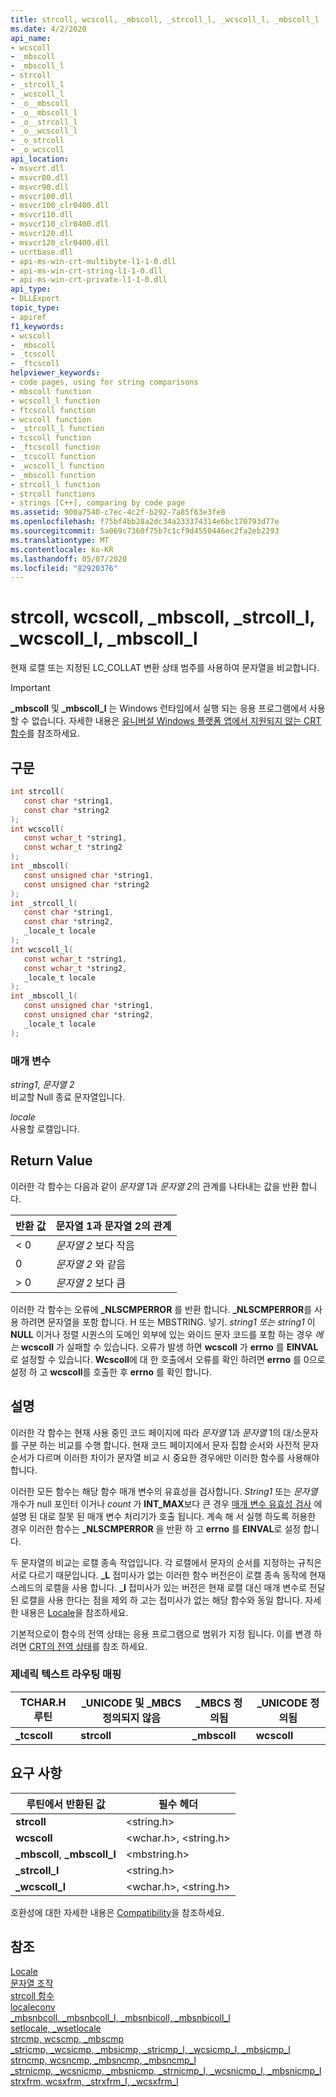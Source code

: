 ```yaml
---
title: strcoll, wcscoll, _mbscoll, _strcoll_l, _wcscoll_l, _mbscoll_l
ms.date: 4/2/2020
api_name:
- wcscoll
- _mbscoll
- _mbscoll_l
- strcoll
- _strcoll_l
- _wcscoll_l
- _o__mbscoll
- _o__mbscoll_l
- _o__strcoll_l
- _o__wcscoll_l
- _o_strcoll
- _o_wcscoll
api_location:
- msvcrt.dll
- msvcr80.dll
- msvcr90.dll
- msvcr100.dll
- msvcr100_clr0400.dll
- msvcr110.dll
- msvcr110_clr0400.dll
- msvcr120.dll
- msvcr120_clr0400.dll
- ucrtbase.dll
- api-ms-win-crt-multibyte-l1-1-0.dll
- api-ms-win-crt-string-l1-1-0.dll
- api-ms-win-crt-private-l1-1-0.dll
api_type:
- DLLExport
topic_type:
- apiref
f1_keywords:
- wcscoll
- _mbscoll
- _tcscoll
- _ftcscoll
helpviewer_keywords:
- code pages, using for string comparisons
- mbscoll function
- wcscoll_l function
- ftcscoll function
- wcscoll function
- _strcoll_l function
- tcscoll function
- _ftcscoll function
- _tcscoll function
- _wcscoll_l function
- _mbscoll function
- strcoll_l function
- strcoll functions
- strings [C++], comparing by code page
ms.assetid: 900a7540-c7ec-4c2f-b292-7a85f63e3fe8
ms.openlocfilehash: f75bf4bb28a2dc34a233374314e6bc170793d77e
ms.sourcegitcommit: 5a069c7360f75b7c1cf9d4550446ec2fa2eb2293
ms.translationtype: MT
ms.contentlocale: ko-KR
ms.lasthandoff: 05/07/2020
ms.locfileid: "82920376"
---
```

# <a name="strcoll-wcscoll-_mbscoll-_strcoll_l-_wcscoll_l-_mbscoll_l"></a>strcoll, wcscoll, _mbscoll, _strcoll_l, _wcscoll_l, _mbscoll_l

현재 로캘 또는 지정된 LC_COLLAT 변환 상태 범주를 사용하여 문자열을 비교합니다.

> [!IMPORTANT]
> **_mbscoll** 및 **_mbscoll_l** 는 Windows 런타임에서 실행 되는 응용 프로그램에서 사용할 수 없습니다. 자세한 내용은 [유니버설 Windows 플랫폼 앱에서 지원되지 않는 CRT 함수](../../cppcx/crt-functions-not-supported-in-universal-windows-platform-apps.md)를 참조하세요.

## <a name="syntax"></a>구문

```C
int strcoll(
   const char *string1,
   const char *string2
);
int wcscoll(
   const wchar_t *string1,
   const wchar_t *string2
);
int _mbscoll(
   const unsigned char *string1,
   const unsigned char *string2
);
int _strcoll_l(
   const char *string1,
   const char *string2,
   _locale_t locale
);
int wcscoll_l(
   const wchar_t *string1,
   const wchar_t *string2,
   _locale_t locale
);
int _mbscoll_l(
   const unsigned char *string1,
   const unsigned char *string2,
   _locale_t locale
);
```

### <a name="parameters"></a>매개 변수

*string1*, *문자열 2*<br/>
비교할 Null 종료 문자열입니다.

*locale*<br/>
사용할 로캘입니다.

## <a name="return-value"></a>Return Value

이러한 각 함수는 다음과 같이 *문자열* 1과 *문자열 2*의 관계를 나타내는 값을 반환 합니다.

|반환 값|문자열 1과 문자열 2의 관계|
|------------------|----------------------------------------|
|< 0|*문자열* *2* 보다 작음|
|0|*문자열* *2* 와 같음|
|> 0|*문자열* *2* 보다 큼|

이러한 각 함수는 오류에 **_NLSCMPERROR** 를 반환 합니다. **_NLSCMPERROR**를 사용 하려면 문자열을 포함 합니다. H 또는 MBSTRING. 넣기. *string1 또는 string1* 이 **NULL** 이거나 정렬 시퀀스의 도메인 외부에 있는 와이드 문자 코드를 포함 하는 경우 *에는* **wcscoll** 가 실패할 수 있습니다. 오류가 발생 하면 **wcscoll** 가 **errno** 를 **EINVAL**로 설정할 수 있습니다. **Wcscoll**에 대 한 호출에서 오류를 확인 하려면 **errno** 를 0으로 설정 하 고 **wcscoll**를 호출한 후 **errno** 를 확인 합니다.

## <a name="remarks"></a>설명

이러한 각 함수는 현재 사용 중인 코드 페이지에 따라 *문자열* 1과 *문자열* 1의 대/소문자를 구분 하는 비교를 수행 합니다. 현재 코드 페이지에서 문자 집합 순서와 사전적 문자 순서가 다르며 이러한 차이가 문자열 비교 시 중요한 경우에만 이러한 함수를 사용해야 합니다.

이러한 모든 함수는 해당 함수 매개 변수의 유효성을 검사합니다. *String1* 또는 *문자열* 개수가 null 포인터 이거나 *count* 가 **INT_MAX**보다 큰 경우 [매개 변수 유효성 검사](../../c-runtime-library/parameter-validation.md) 에 설명 된 대로 잘못 된 매개 변수 처리기가 호출 됩니다. 계속 해 서 실행 하도록 허용한 경우 이러한 함수는 **_NLSCMPERROR** 을 반환 하 고 **errno** 를 **EINVAL**로 설정 합니다.

두 문자열의 비교는 로캘 종속 작업입니다. 각 로캘에서 문자의 순서를 지정하는 규칙은 서로 다르기 때문입니다. **_L** 접미사가 없는 이러한 함수 버전은이 로캘 종속 동작에 현재 스레드의 로캘을 사용 합니다. **_l** 접미사가 있는 버전은 현재 로캘 대신 매개 변수로 전달 된 로캘을 사용 한다는 점을 제외 하 고는 접미사가 없는 해당 함수와 동일 합니다. 자세한 내용은 [Locale](../../c-runtime-library/locale.md)을 참조하세요.

기본적으로이 함수의 전역 상태는 응용 프로그램으로 범위가 지정 됩니다. 이를 변경 하려면 [CRT의 전역 상태](../global-state.md)를 참조 하세요.

### <a name="generic-text-routine-mappings"></a>제네릭 텍스트 라우팅 매핑

|TCHAR.H 루틴|_UNICODE 및 _MBCS 정의되지 않음|_MBCS 정의됨|_UNICODE 정의됨|
|---------------------|------------------------------------|--------------------|-----------------------|
|**_tcscoll**|**strcoll**|**_mbscoll**|**wcscoll**|

## <a name="requirements"></a>요구 사항

|루틴에서 반환된 값|필수 헤더|
|-------------|---------------------|
|**strcoll**|\<string.h>|
|**wcscoll**|\<wchar.h>, \<string.h>|
|**_mbscoll**, **_mbscoll_l**|\<mbstring.h>|
|**_strcoll_l**|\<string.h>|
|**_wcscoll_l**|\<wchar.h>, \<string.h>|

호환성에 대한 자세한 내용은 [Compatibility](../../c-runtime-library/compatibility.md)을 참조하세요.

## <a name="see-also"></a>참조

[Locale](../../c-runtime-library/locale.md)<br/>
[문자열 조작](../../c-runtime-library/string-manipulation-crt.md)<br/>
[strcoll 함수](../../c-runtime-library/strcoll-functions.md)<br/>
[localeconv](localeconv.md)<br/>
[_mbsnbcoll, _mbsnbcoll_l, _mbsnbicoll, _mbsnbicoll_l](mbsnbcoll-mbsnbcoll-l-mbsnbicoll-mbsnbicoll-l.md)<br/>
[setlocale, _wsetlocale](setlocale-wsetlocale.md)<br/>
[strcmp, wcscmp, _mbscmp](strcmp-wcscmp-mbscmp.md)<br/>
[_stricmp, _wcsicmp, _mbsicmp, _stricmp_l, _wcsicmp_l, _mbsicmp_l](stricmp-wcsicmp-mbsicmp-stricmp-l-wcsicmp-l-mbsicmp-l.md)<br/>
[strncmp, wcsncmp, _mbsncmp, _mbsncmp_l](strncmp-wcsncmp-mbsncmp-mbsncmp-l.md)<br/>
[_strnicmp, _wcsnicmp, _mbsnicmp, _strnicmp_l, _wcsnicmp_l, _mbsnicmp_l](strnicmp-wcsnicmp-mbsnicmp-strnicmp-l-wcsnicmp-l-mbsnicmp-l.md)<br/>
[strxfrm, wcsxfrm, _strxfrm_l, _wcsxfrm_l](strxfrm-wcsxfrm-strxfrm-l-wcsxfrm-l.md)<br/>
